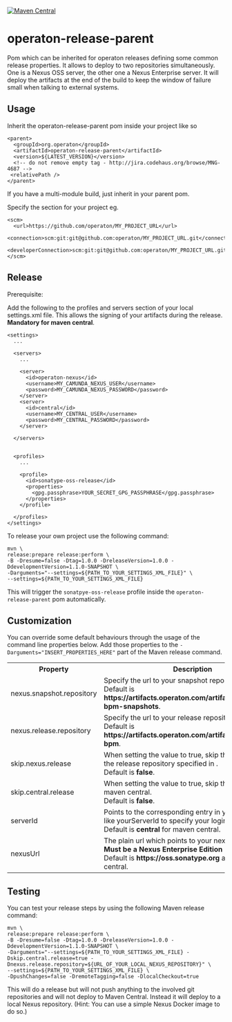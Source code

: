 [![Maven Central](https://maven-badges.herokuapp.com/maven-central/org.operaton/operaton-release-parent/badge.svg)](https://maven-badges.herokuapp.com/maven-central/org.operaton/operaton-release-parent)

operaton-release-parent
======================

Pom which can be inherited for operaton releases defining some common release properties.
It allows to deploy to two repositories simultaneously. One is a Nexus OSS server, the other one a Nexus Enterprise server.
It will deploy the artifacts at the end of the build to keep the window of failure small when talking to external systems.

Usage
-----

Inherit the operaton-release-parent pom inside your project like so  
  
    <parent>
      <groupId>org.operaton</groupId>
      <artifactId>operaton-release-parent</artifactId>
      <version>${LATEST_VERSION}</version>
      <!-- do not remove empty tag - http://jira.codehaus.org/browse/MNG-4687 -->
     <relativePath />
    </parent>  
    
If you have a multi-module build, just inherit in your parent pom.  

Specify the <scm> section for your project eg.
    
    <scm>
      <url>https://github.com/operaton/MY_PROJECT_URL</url>
      <connection>scm:git:git@github.com:operaton/MY_PROJECT_URL.git</connection>
      <developerConnection>scm:git:git@github.com:operaton/MY_PROJECT_URL.git</developerConnection>
    </scm>

Release
-------

Prerequisite:  

  Add the following to the profiles and servers section of your local settings.xml file. This allows the signing of your artifacts during the release. <strong>Mandatory for maven central</strong>.
  
    <settings>
      ...
      
      <servers>
        ...
        
        <server>
          <id>operaton-nexus</id>
          <username>MY_CAMUNDA_NEXUS_USER</username>
          <password>MY_CAMUNDA_NEXUS_PASSWORD</password>
        </server>
        <server>
          <id>central</id>
          <username>MY_CENTRAL_USER</username>
          <password>MY_CENTRAL_PASSWORD</password>
        </server>
        
      </servers>
      
      
      <profiles>
        ...
        
        <profile>
          <id>sonatype-oss-release</id>
          <properties>
            <gpg.passphrase>YOUR_SECRET_GPG_PASSPHRASE</gpg.passphrase>
          </properties>
        </profile>
        
      </profiles>
    </settings>

To release your own project use the following command:

    mvn \
    release:prepare release:perform \
    -B -Dresume=false -Dtag=1.0.0 -DreleaseVersion=1.0.0 -DdevelopmentVersion=1.1.0-SNAPSHOT \
    -Darguments="--settings=${PATH_TO_YOUR_SETTINGS_XML_FILE}" \
    --settings=${PATH_TO_YOUR_SETTINGS_XML_FILE}
    
This will trigger the `sonatpye-oss-release` profile inside the `operaton-release-parent` pom automatically.
    
Customization
-------------

You can override some default behaviours through the usage of the command line properties below. Add those properties to the `-Darguments="INSERT_PROPERTIES_HERE"` part of the Maven release command.

<table>
  <tr>
    <th>Property</th><th>Description</th>
  </tr>
  <tr>
    <td>nexus.snapshot.repository</td><td>Specify the url to your snapshot repository.<br/>Default is <strong>https://artifacts.operaton.com/artifactory/operaton-bpm-snapshots</strong>.</td>
  </tr>
  <tr>
    <td>nexus.release.repository</td><td>Specify the url to your release repository.<br/>Default is <strong>https://artifacts.operaton.com/artifactory/operaton-bpm</strong>.</td>
  </tr>
  <tr>
    <td>skip.nexus.release</td><td>When setting the value to true, skip the deployment to the release repository specified in <distributionManagement>.<br/>Default is <strong>false</strong>.</td>
  </tr>
  <tr>
    <td>skip.central.release</td><td>When setting the value to true, skip the deployment to maven central.<br/>Default is <strong>false</strong>.</td>
  </tr>
  <tr>
    <td>serverId</td><td>Points to the corresponding entry in your settings.xml like <server><id>yourServerId</id></server> to specify your login credentials.<br/>Default is <strong>central</strong> for maven central.</td>
  </tr>
  <tr>
    <td>nexusUrl</td><td>The plain url which points to your nexus installation.<br/><strong>Must be a Nexus Enterprise Edition</strong><br/>Default is <strong>https://oss.sonatype.org</strong> aka maven central.</td>
  </tr>
</table>

Testing
-------

You can test your release steps by using the following Maven release command:

    mvn \
    release:prepare release:perform \
    -B -Dresume=false -Dtag=1.0.0 -DreleaseVersion=1.0.0 -DdevelopmentVersion=1.1.0-SNAPSHOT \
    -Darguments="--settings=${PATH_TO_YOUR_SETTINGS_XML_FILE} -Dskip.central.release=true -Dnexus.release.repository=${URL_OF_YOUR_LOCAL_NEXUS_REPOSITORY}" \
    --settings=${PATH_TO_YOUR_SETTINGS_XML_FILE} \
    -DpushChanges=false -DremoteTagging=false -DlocalCheckout=true
    
This will do a release but will not push anything to the involved git repositories and will not deploy to Maven Central. Instead it will deploy to a local Nexus repository. (Hint: You can use a simple Nexus Docker image to do so.)
